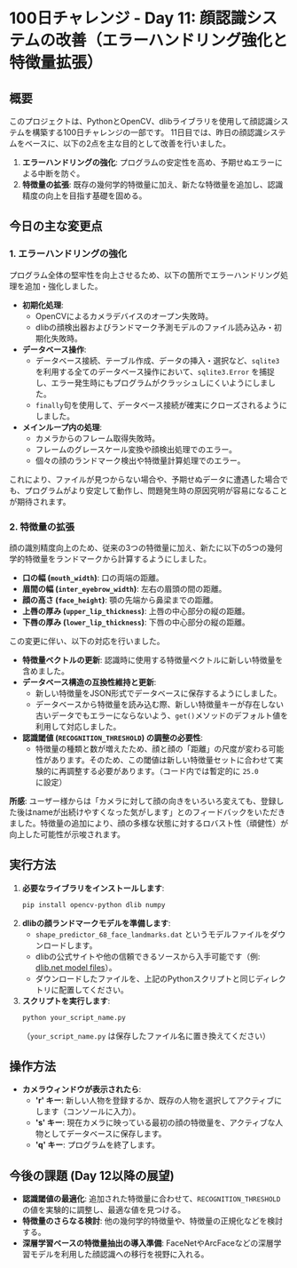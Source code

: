 # 100日チャレンジ - Day 11: 顔認識システムの改善（エラーハンドリング強化と特徴量拡張）

## 概要

このプロジェクトは、PythonとOpenCV、dlibライブラリを使用して顔認識システムを構築する100日チャレンジの一部です。
11日目では、昨日の顔認識システムをベースに、以下の2点を主な目的として改善を行いました。

1.  **エラーハンドリングの強化**: プログラムの安定性を高め、予期せぬエラーによる中断を防ぐ。
2.  **特徴量の拡張**: 既存の幾何学的特徴量に加え、新たな特徴量を追加し、認識精度の向上を目指す基礎を固める。

## 今日の主な変更点

### 1. エラーハンドリングの強化

プログラム全体の堅牢性を向上させるため、以下の箇所でエラーハンドリング処理を追加・強化しました。

* **初期化処理**:
    * OpenCVによるカメラデバイスのオープン失敗時。
    * dlibの顔検出器およびランドマーク予測モデルのファイル読み込み・初期化失敗時。
* **データベース操作**:
    * データベース接続、テーブル作成、データの挿入・選択など、`sqlite3` を利用する全てのデータベース操作において、`sqlite3.Error` を捕捉し、エラー発生時にもプログラムがクラッシュしにくいようにしました。
    * `finally`句を使用して、データベース接続が確実にクローズされるようにしました。
* **メインループ内の処理**:
    * カメラからのフレーム取得失敗時。
    * フレームのグレースケール変換や顔検出処理でのエラー。
    * 個々の顔のランドマーク検出や特徴量計算処理でのエラー。

これにより、ファイルが見つからない場合や、予期せぬデータに遭遇した場合でも、プログラムがより安定して動作し、問題発生時の原因究明が容易になることが期待されます。

### 2. 特徴量の拡張

顔の識別精度向上のため、従来の3つの特徴量に加え、新たに以下の5つの幾何学的特徴量をランドマークから計算するようにしました。

* **口の幅 (`mouth_width`)**: 口の両端の距離。
* **眉間の幅 (`inter_eyebrow_width`)**: 左右の眉頭の間の距離。
* **顔の高さ (`face_height`)**: 顎の先端から鼻梁までの距離。
* **上唇の厚み (`upper_lip_thickness`)**: 上唇の中心部分の縦の距離。
* **下唇の厚み (`lower_lip_thickness`)**: 下唇の中心部分の縦の距離。

この変更に伴い、以下の対応を行いました。

* **特徴量ベクトルの更新**: 認識時に使用する特徴量ベクトルに新しい特徴量を含めました。
* **データベース構造の互換性維持と更新**:
    * 新しい特徴量をJSON形式でデータベースに保存するようにしました。
    * データベースから特徴量を読み込む際、新しい特徴量キーが存在しない古いデータでもエラーにならないよう、`get()`メソッドのデフォルト値を利用して対応しました。
* **認識閾値 (`RECOGNITION_THRESHOLD`) の調整の必要性**:
    * 特徴量の種類と数が増えたため、顔と顔の「距離」の尺度が変わる可能性があります。そのため、この閾値は新しい特徴量セットに合わせて実験的に再調整する必要があります。（コード内では暫定的に `25.0` に設定）

**所感**:
ユーザー様からは「カメラに対して顔の向きをいろいろ変えても、登録した後はnameが出続けやすくなった気がします」とのフィードバックをいただきました。特徴量の追加により、顔の多様な状態に対するロバスト性（頑健性）が向上した可能性が示唆されます。

## 実行方法

1.  **必要なライブラリをインストールします**:
    ```bash
    pip install opencv-python dlib numpy
    ```
2.  **dlibの顔ランドマークモデルを準備します**:
    * `shape_predictor_68_face_landmarks.dat` というモデルファイルをダウンロードします。
    * dlibの公式サイトや他の信頼できるソースから入手可能です（例: [dlib.net model files](http://dlib.net/files/)）。
    * ダウンロードしたファイルを、上記のPythonスクリプトと同じディレクトリに配置してください。
3.  **スクリプトを実行します**:
    ```bash
    python your_script_name.py
    ```
    （`your_script_name.py` は保存したファイル名に置き換えてください）

## 操作方法

* **カメラウィンドウが表示されたら**:
    * **'r' キー**: 新しい人物を登録するか、既存の人物を選択してアクティブにします（コンソールに入力）。
    * **'s' キー**: 現在カメラに映っている最初の顔の特徴量を、アクティブな人物としてデータベースに保存します。
    * **'q' キー**: プログラムを終了します。

## 今後の課題 (Day 12以降の展望)

* **認識閾値の最適化**: 追加された特徴量に合わせて、`RECOGNITION_THRESHOLD` の値を実験的に調整し、最適な値を見つける。
* **特徴量のさらなる検討**: 他の幾何学的特徴量や、特徴量の正規化などを検討する。
* **深層学習ベースの特徴量抽出の導入準備**: FaceNetやArcFaceなどの深層学習モデルを利用した顔認識への移行を視野に入れる。